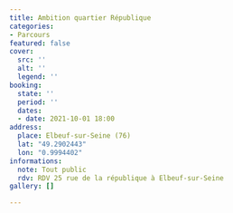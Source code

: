 ```yaml
---
title: Ambition quartier République
categories:
- Parcours
featured: false
cover:
  src: ''
  alt: ''
  legend: ''
booking:
  state: ''
  period: ''
  dates:
  - date: 2021-10-01 18:00
address:
  place: Elbeuf-sur-Seine (76)
  lat: "49.2902443"
  lon: "0.9994402"
informations:
  note: Tout public
  rdv: RDV 25 rue de la république à Elbeuf-sur-Seine
gallery: []

---
```

